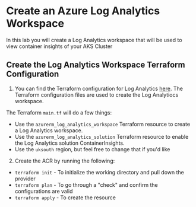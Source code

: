 # Create an Azure Log Analytics Workspace

In this lab you will create a Log Analytics workspace that will be used to view container insights of your AKS Cluster

## Create the Log Analytics Workspace Terraform Configuration

1. You can find the Terraform configuration for Log Analytics [here](https://github.com/thomast1906/DevOps-The-Hard-Way-Azure/tree/main/Terraform-Azure-Services-Creation/Log-Analytics). The Terraform configuration files are used to create the Log Analytiocs workspace. 

The Terraform `main.tf` will do a few things:
- Use the `azurerm_log_analytics_workspace` Terraform resource to create a Log Analytics workspace. 
- Use the `azurerm_log_analytics_solution` Terraform resource to enable the Log Analytics solution ContainerInsights. 
- Use the `uksouth` region, but feel free to change that if you'd like

2. Create the ACR by running the following:
- `terraform init` - To initialize the working directory and pull down the provider
- `terraform plan` - To go through a "check" and confirm the configurations are valid
- `terraform apply` - To create the resource

